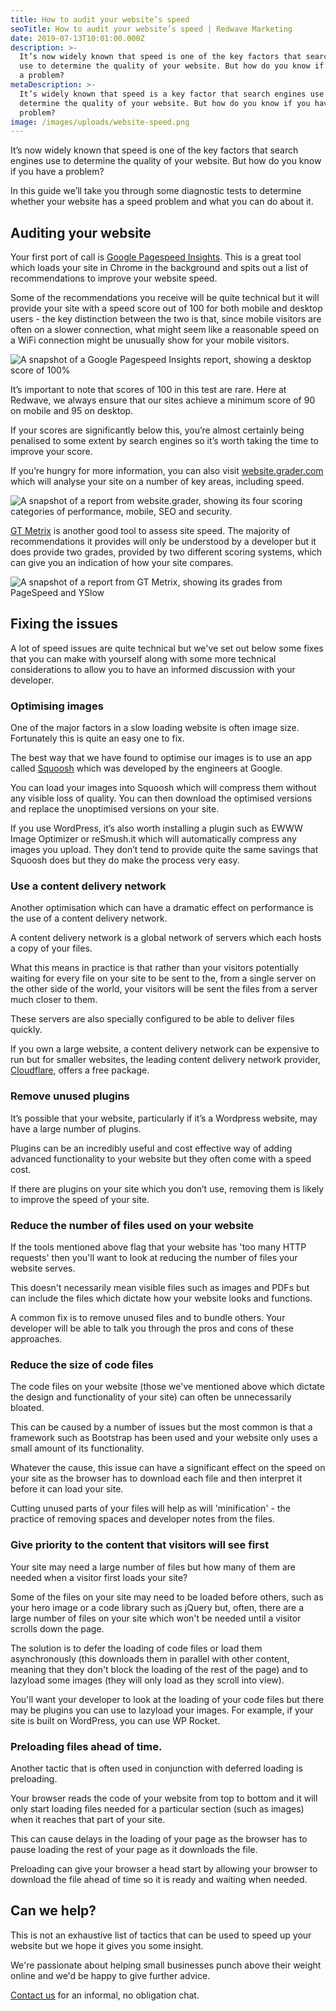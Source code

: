 ```yaml
---
title: How to audit your website’s speed
seoTitle: How to audit your website’s speed | Redwave Marketing
date: 2019-07-13T10:01:00.000Z
description: >-
  It’s now widely known that speed is one of the key factors that search engines
  use to determine the quality of your website. But how do you know if you have
  a problem?
metaDescription: >-
  It’s widely known that speed is a key factor that search engines use to
  determine the quality of your website. But how do you know if you have a
  problem?
image: /images/uploads/website-speed.png
---
```

It’s now widely known that speed is one of the key factors that search engines use to determine the quality of your website. But how do you know if you have a problem?

In this guide we’ll take you through some diagnostic tests to determine whether your website has a speed problem and what you can do about it.

## Auditing your website

Your first port of call is [Google Pagespeed Insights](https://developers.google.com/speed/pagespeed/insights/). This is a great tool which loads your site in Chrome in the background and spits out a list of recommendations to improve your website speed. 

Some of the recommendations you receive will be quite technical but it will provide your site with a speed score out of 100 for both mobile and desktop users - the key distinction between the two is that, since mobile visitors are often on a slower connection, what might seem like a reasonable speed on a WiFi connection might be unusually show for your mobile visitors.

![A snapshot of a Google Pagespeed Insights report, showing a desktop score of 100%](/images/uploads/D50CB878-92A8-46BE-89FF-C42482F29195.png)

It’s important to note that scores of 100 in this test are rare. Here at Redwave, we always ensure that our sites achieve a minimum score of 90 on mobile and 95 on desktop.

If your scores are significantly below this, you’re almost certainly being penalised to some extent by search engines so it’s worth taking the time to improve your score. 

If you’re hungry for more information, you can also visit [website.grader.com](https://website.grader.com) which will analyse your site on a number of key areas, including speed.

![A snapshot of a report from website.grader, showing its four scoring categories of performance, mobile, SEO and security.](/images/uploads/website-grader.png)

[GT Metrix](https://gtmetrix.com) is another good tool to assess site speed. The majority of recommendations it provides will only be understood by a developer but it does provide two grades, provided by two different scoring systems, which can give you an indication of how your site compares.

![A snapshot of a report from GT Metrix, showing its grades from PageSpeed and YSlow](/images/uploads/gt-metrix.png)

## Fixing the issues

A lot of speed issues are quite technical but we've set out below some fixes that you can make with yourself along with some more technical considerations to allow you to have an informed discussion with your developer.

### Optimising images

One of the major factors in a slow loading website is often image size. Fortunately this is quite an easy one to fix. 

The best way that we have found to optimise our images is to use an app called [Squoosh](https://squoosh.app) which was developed by the engineers at Google.

You can load your images into Squoosh which will compress them without any visible loss of quality. You can then download the optimised versions and replace the unoptimised versions on your site.

If you use WordPress, it’s also worth installing a plugin such as EWWW Image Optimizer or reSmush.it which will automatically compress any images you upload. They don’t tend to provide quite the same savings that Squoosh does but they do make the process very easy.

### Use a content delivery network

Another optimisation which can have a dramatic effect on performance is the use of a content delivery network. 

A content delivery network is a global network of servers which each hosts a copy of your files.

What this means in practice is that rather than your visitors potentially waiting for every file on your site to be sent to the, from a single server on the other side of the world, your visitors will be sent the files from a server much closer to them.

These servers are also specially configured to be able to deliver files quickly. 

If you own a large website, a content delivery network can be expensive to run but for smaller websites, the leading content delivery network provider, [Cloudflare](https://www.cloudflare.com/), offers a free package.

### Remove unused plugins

It’s possible that your website, particularly if it’s a Wordpress website, may have a large number of plugins. 

Plugins can be an incredibly useful and cost effective way of adding advanced functionality to your website but they often come with a speed cost. 

If there are plugins on your site which you don’t use, removing them is likely to improve the speed of your site.

### Reduce the number of files used on your website

If the tools mentioned above flag that your website has 'too many HTTP requests' then you'll want to look at reducing the number of files your website serves.

This doesn't necessarily mean visible files such as images and PDFs but can include the files which dictate how your website looks and functions.

A common fix is to remove unused files and to bundle others. Your developer will be able to talk you through the pros and cons of these approaches.

### Reduce the size of code files

The code files on your website (those we've mentioned above which dictate the design and functionality of your site) can often be unnecessarily bloated.

This can be caused by a number of issues but the most common is that a framework such as Bootstrap has been used and your website only uses a small amount of its functionality.

Whatever the cause, this issue can have a significant effect on the speed on your site as the browser has to download each file and then interpret it before it can load your site.

Cutting unused parts of your files will help as will 'minification' - the practice of removing spaces and developer notes from the files.

### Give priority to the content that visitors will see first

Your site may need a large number of files but how many of them are needed when a visitor first loads your site?

Some of the files on your site may need to be loaded before others, such as your hero image or a code library such as jQuery but, often, there are a large number of files on your site which won't be needed until a visitor scrolls down the page.

The solution is to defer the loading of code files or load them asynchronously (this downloads them in parallel with other content, meaning that they don't block the loading of the rest of the page) and to lazyload some images (they will only load as they scroll into view).

You'll want your developer to look at the loading of your code files but there may be plugins you can use to lazyload your images. For example, if your site is built on WordPress, you can use WP Rocket.

### Preloading files ahead of time.

Another tactic that is often used in conjunction with deferred loading is preloading.

Your browser reads the code of your website from top to bottom and it will only start loading files needed for a particular section (such as images) when it reaches that part of your site.

This can cause delays in the loading of your page as the browser has to pause loading the rest of your page as it downloads the file.

Preloading can give your browser a head start by allowing your browser to download the file ahead of time so it is ready and waiting when needed.

## Can we help?

This is not an exhaustive list of tactics that can be used to speed up your website but we hope it gives you some insight.

We're passionate about helping small businesses punch above their weight online and we'd be happy to give further advice.

[Contact us](/contact/) for an informal, no obligation chat.
